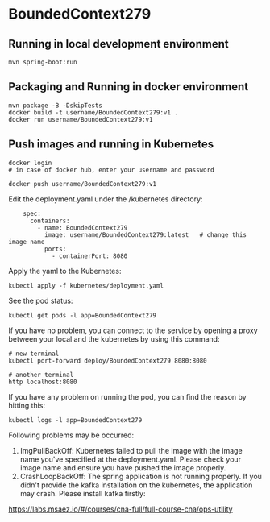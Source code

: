 # BoundedContext279

## Running in local development environment

```
mvn spring-boot:run
```

## Packaging and Running in docker environment

```
mvn package -B -DskipTests
docker build -t username/BoundedContext279:v1 .
docker run username/BoundedContext279:v1
```

## Push images and running in Kubernetes

```
docker login 
# in case of docker hub, enter your username and password

docker push username/BoundedContext279:v1
```

Edit the deployment.yaml under the /kubernetes directory:
```
    spec:
      containers:
        - name: BoundedContext279
          image: username/BoundedContext279:latest   # change this image name
          ports:
            - containerPort: 8080

```

Apply the yaml to the Kubernetes:
```
kubectl apply -f kubernetes/deployment.yaml
```

See the pod status:
```
kubectl get pods -l app=BoundedContext279
```

If you have no problem, you can connect to the service by opening a proxy between your local and the kubernetes by using this command:
```
# new terminal
kubectl port-forward deploy/BoundedContext279 8080:8080

# another terminal
http localhost:8080
```

If you have any problem on running the pod, you can find the reason by hitting this:
```
kubectl logs -l app=BoundedContext279
```

Following problems may be occurred:

1. ImgPullBackOff:  Kubernetes failed to pull the image with the image name you've specified at the deployment.yaml. Please check your image name and ensure you have pushed the image properly.
1. CrashLoopBackOff: The spring application is not running properly. If you didn't provide the kafka installation on the kubernetes, the application may crash. Please install kafka firstly:

https://labs.msaez.io/#/courses/cna-full/full-course-cna/ops-utility

